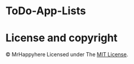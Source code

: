 # ToDo-App-Lists


# License and copyright
© MrHappyhere
Licensed under The [MIT License](LICENSE).
